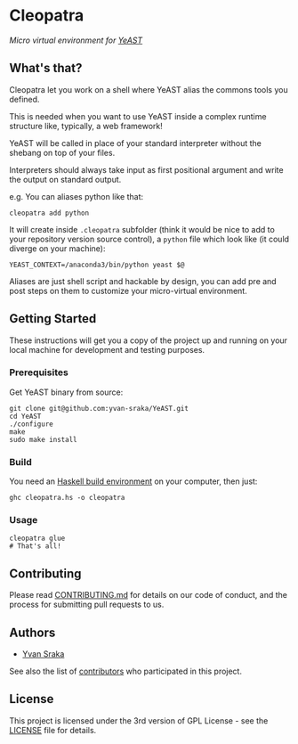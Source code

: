 # Cleopatra

_Micro virtual environment for [YeAST](https://github.com/yvan-sraka/YeAST)_

## What's that?

Cleopatra let you work on a shell where YeAST alias the commons tools you defined.

This is needed when you want to use YeAST inside a complex runtime structure like, typically, a web framework!

YeAST will be called in place of your standard interpreter without the shebang on top of your files.

Interpreters should always take input as first positional argument and write the output on standard output.

e.g. You can aliases python like that:

```shell
cleopatra add python
```

It will create inside `.cleopatra` subfolder (think it would be nice to add to your repository version source control), a `python` file which look like (it could diverge on your machine):

```shell
YEAST_CONTEXT=/anaconda3/bin/python yeast $@
```

Aliases are just shell script and hackable by design, you can add pre and post steps on them to customize your micro-virtual environment.

## Getting Started

These instructions will get you a copy of the project up and running on your local machine for development and testing purposes.

### Prerequisites

Get YeAST binary from source:

```shell
git clone git@github.com:yvan-sraka/YeAST.git
cd YeAST
./configure
make
sudo make install
```

### Build

You need an [Haskell build environment](https://www.haskell.org/downloads) on your computer, then just:

```shell
ghc cleopatra.hs -o cleopatra
```

### Usage

```shell
cleopatra glue
# That's all!
```

## Contributing

Please read [CONTRIBUTING.md](https://github.com/yvan-sraka/cleopatra/blob/master/CONTRIBUTING.md) for details on our code of conduct, and the process for submitting pull requests to us.

## Authors

* [Yvan Sraka](https://github.com/yvan-sraka)

See also the list of [contributors](https://github.com/yvan-sraka/cleopatra/graphs/contributors) who participated in this project.

## License

This project is licensed under the 3rd version of GPL License - see the [LICENSE](https://github.com/yvan-sraka/cleopatra/blob/master/LICENSE) file for details.


